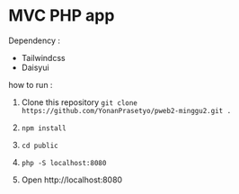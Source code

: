 # MVC PHP app 
Dependency :
- Tailwindcss
- Daisyui

how to run :
1. Clone this repository ```git clone https://github.com/YonanPrasetyo/pweb2-minggu2.git .```
2. ```npm install```
3. ```cd public```
4. ```php -S localhost:8080```

5. Open http://localhost:8080